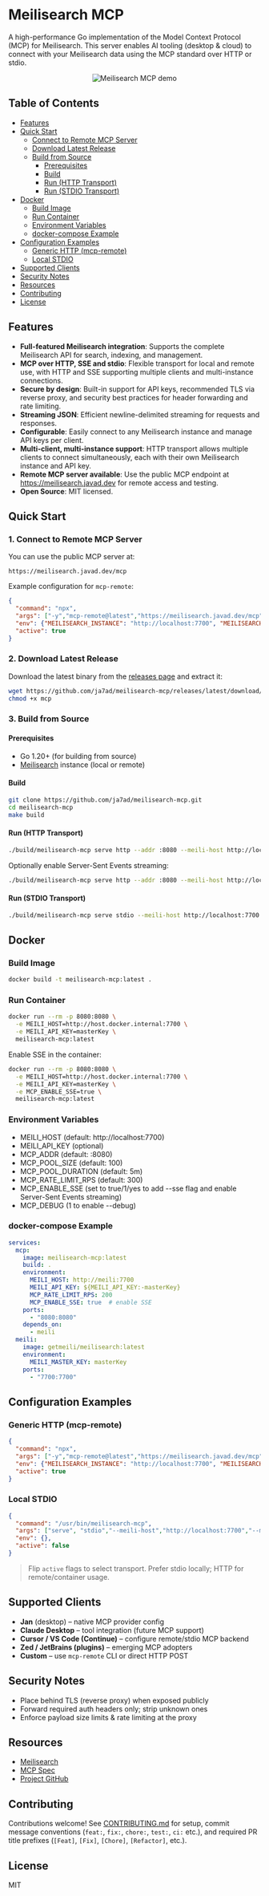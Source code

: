 # Meilisearch MCP

A high-performance Go implementation of the Model Context Protocol (MCP) for Meilisearch. This server enables AI tooling (desktop & cloud) to connect with your Meilisearch data using the MCP standard over HTTP or stdio.

<p align="center">
  <img src="docs/mcp.gif" alt="Meilisearch MCP demo" />
</p>


## Table of Contents
- [Features](#features)
- [Quick Start](#quick-start)
    - [Connect to Remote MCP Server](#1-connect-to-remote-mcp-server)
    - [Download Latest Release](#2-download-latest-release)
    - [Build from Source](#3-build-from-source)
        - [Prerequisites](#prerequisites)
        - [Build](#build)
        - [Run (HTTP Transport)](#run-http-transport)
        - [Run (STDIO Transport)](#run-stdio-transport)
- [Docker](#docker)
    - [Build Image](#build-image)
    - [Run Container](#run-container)
    - [Environment Variables](#environment-variables)
    - [docker-compose Example](#docker-compose-example)
- [Configuration Examples](#configuration-examples)
    - [Generic HTTP (mcp-remote)](#generic-http-mcp-remote)
    - [Local STDIO](#local-stdio)
- [Supported Clients](#supported-clients)
- [Security Notes](#security-notes)
- [Resources](#resources)
- [Contributing](#contributing)
- [License](#license)


## Features
- **Full-featured Meilisearch integration**: Supports the complete Meilisearch API for search, indexing, and management.
- **MCP over HTTP, SSE and stdio**: Flexible transport for local and remote use, with HTTP and SSE supporting multiple clients and multi-instance connections.
- **Secure by design**: Built-in support for API keys, recommended TLS via reverse proxy, and security best practices for header forwarding and rate limiting.
- **Streaming JSON**: Efficient newline-delimited streaming for requests and responses.
- **Configurable**: Easily connect to any Meilisearch instance and manage API keys per client.
- **Multi-client, multi-instance support**: HTTP transport allows multiple clients to connect simultaneously, each with their own Meilisearch instance and API key.
- **Remote MCP server available**: Use the public MCP endpoint at https://meilisearch.javad.dev for remote access and testing.
- **Open Source**: MIT licensed.

## Quick Start

### 1. Connect to Remote MCP Server
You can use the public MCP server at:

```
https://meilisearch.javad.dev/mcp
```

Example configuration for `mcp-remote`:

```json
{
  "command": "npx",
  "args": ["-y","mcp-remote@latest","https://meilisearch.javad.dev/mcp", "--header","X-Meili-Instance: ${MEILISEARCH_INSTANCE}", "--header","X-Meili-APIKey: ${MEILISEARCH_API_KEY}"],
  "env": {"MEILISEARCH_INSTANCE": "http://localhost:7700", "MEILISEARCH_API_KEY": "masterKey"},
  "active": true
}
```

### 2. Download Latest Release
Download the latest binary from the [releases page](https://github.com/ja7ad/meilisearch-mcp/releases) and extract it:

```sh
wget https://github.com/ja7ad/meilisearch-mcp/releases/latest/download/mcp
chmod +x mcp
```

### 3. Build from Source

#### Prerequisites
- Go 1.20+ (for building from source)
- [Meilisearch](https://www.meilisearch.com/) instance (local or remote)

#### Build
```sh
git clone https://github.com/ja7ad/meilisearch-mcp.git
cd meilisearch-mcp
make build
```

#### Run (HTTP Transport)
```sh
./build/meilisearch-mcp serve http --addr :8080 --meili-host http://localhost:7700 --meili-api-key masterKey
```
Optionally enable Server-Sent Events streaming:
```sh
./build/meilisearch-mcp serve http --addr :8080 --meili-host http://localhost:7700 --meili-api-key masterKey --sse
```

#### Run (STDIO Transport)
```sh
./build/meilisearch-mcp serve stdio --meili-host http://localhost:7700 --meili-api-key masterKey
```

## Docker

### Build Image
```sh
docker build -t meilisearch-mcp:latest .
```

### Run Container
```sh
docker run --rm -p 8080:8080 \
  -e MEILI_HOST=http://host.docker.internal:7700 \
  -e MEILI_API_KEY=masterKey \
  meilisearch-mcp:latest
```
Enable SSE in the container:
```sh
docker run --rm -p 8080:8080 \
  -e MEILI_HOST=http://host.docker.internal:7700 \
  -e MEILI_API_KEY=masterKey \
  -e MCP_ENABLE_SSE=true \
  meilisearch-mcp:latest
```

### Environment Variables
- MEILI_HOST (default: http://localhost:7700)
- MEILI_API_KEY (optional)
- MCP_ADDR (default: :8080)
- MCP_POOL_SIZE (default: 100)
- MCP_POOL_DURATION (default: 5m)
- MCP_RATE_LIMIT_RPS (default: 300)
- MCP_ENABLE_SSE (set to true/1/yes to add --sse flag and enable Server-Sent Events streaming)
- MCP_DEBUG (1 to enable --debug)

### docker-compose Example
```yaml
services:
  mcp:
    image: meilisearch-mcp:latest
    build: .
    environment:
      MEILI_HOST: http://meili:7700
      MEILI_API_KEY: ${MEILI_API_KEY:-masterKey}
      MCP_RATE_LIMIT_RPS: 200
      MCP_ENABLE_SSE: true  # enable SSE
    ports:
      - "8080:8080"
    depends_on:
      - meili
  meili:
    image: getmeili/meilisearch:latest
    environment:
      MEILI_MASTER_KEY: masterKey
    ports:
      - "7700:7700"
```

## Configuration Examples

### Generic HTTP (mcp-remote)
```json
{
  "command": "npx",
  "args": ["-y","mcp-remote@latest","https://meilisearch.javad.dev/mcp", "--header","X-Meili-Instance: ${MEILISEARCH_INSTANCE}", "--header","X-Meili-APIKey: ${MEILISEARCH_API_KEY}"],
  "env": {"MEILISEARCH_INSTANCE": "http://localhost:7700", "MEILISEARCH_API_KEY": "masterKey"},
  "active": true
}
```

### Local STDIO
```json
{
  "command": "/usr/bin/meilisearch-mcp",
  "args": ["serve", "stdio","--meili-host","http://localhost:7700","--meili-api-key","masterKey"],
  "env": {},
  "active": false
}
```

> Flip `active` flags to select transport. Prefer stdio locally; HTTP for remote/container usage.

## Supported Clients
- **Jan** (desktop) – native MCP provider config
- **Claude Desktop** – tool integration (future MCP support)
- **Cursor / VS Code (Continue)** – configure remote/stdio MCP backend
- **Zed / JetBrains (plugins)** – emerging MCP adopters
- **Custom** – use `mcp-remote` CLI or direct HTTP POST

## Security Notes
- Place behind TLS (reverse proxy) when exposed publicly
- Forward required auth headers only; strip unknown ones
- Enforce payload size limits & rate limiting at the proxy

## Resources
- [Meilisearch](https://www.meilisearch.com/)
- [MCP Spec](https://github.com/modelcontextprotocol)
- [Project GitHub](https://github.com/ja7ad/meilisearch-mcp)

## Contributing
Contributions welcome! See [CONTRIBUTING.md](./CONTRIBUTING.md) for setup, commit message conventions (`feat:`, `fix:`, `chore:`, `test:`, `ci:` etc.), and required PR title prefixes (`[Feat]`, `[Fix]`, `[Chore]`, `[Refactor]`, etc.).

## License
MIT
